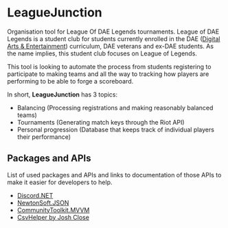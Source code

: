 # LeagueJunction

Organisation tool for League Of DAE Legends tournaments. League of DAE Legends is a student club for students currently enrolled in the DAE ([Digital Arts & Entertainment](https://www.digitalartsandentertainment.be/)) curriculum, DAE veterans and ex-DAE students. As the name implies, this student club focuses on League of Legends. 

This tool is looking to automate the process from students registering to participate to making teams and all the way to tracking how players are performing to be able to forge a scoreboard.

In short, **LeagueJunction** has 3 topics:
- Balancing (Processing registrations and making reasonably balanced teams)
- Tournaments (Generating match keys through the Riot API)
- Personal progression (Database that keeps track of individual players their performance)

## Packages and APIs

List of used packages and APIs and links to documentation of those APIs to make it easier for developers to help.

- [Discord.NET](https://discordnet.dev/api/index.html)
- [NewtonSoft.JSON](https://www.newtonsoft.com/json/help/html/Introduction.htm)
- [CommunityToolkit.MVVM](https://learn.microsoft.com/en-us/dotnet/communitytoolkit/mvvm/)
- [CsvHelper by Josh Close](https://joshclose.github.io/CsvHelper/getting-started/)
